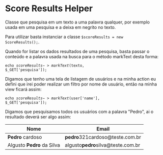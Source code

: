 # Score Results Helper
Classe que pesquisa em um texto a uma palavra qualquer, por exemplo usada em uma pesquisa e a deixa em negrito no texto.

Para utilizar basta instanciar a classe <code>$scoreResults = new ScoreResults();</code>.

Quando for listar os dados resultados de uma pesquisa, basta passar o conteúdo e a palavra usada na busca para o método markText desta forma:

<code>echo $scoreResults->markText($texto, $_GET['pesquisa']);</code>

Digamos que tenho uma tela de listagem de usuários e na minha action eu defini que irei poder realizar um filtro por nome de usuário, então na minha view ficará assim:

<code>echo $scoreResults->markText($user['name'], $_GET['pesquisa']);</code>

Digamos que pesquisamos todos os usuários com a palavra "Pedro", ai o resultado deverá ser algo assim:

<table>
<thead>
<tr>
<th>Nome</th>
<th>Email</th>
</tr>
</thead>
<tbody>
<tr>
  <td><strong>Pedro</strong> cardoso</td>
  <td><strong>pedro</strong>321cardoso@teste.com.br</td>
</tr>
<tr>
  <td>Algusto <strong>Pedro</strong> da Silva</td>
  <td>algusto<strong>pedro</strong>silva@teste.com.br</td>
</tr>
</tbody>
</table>
